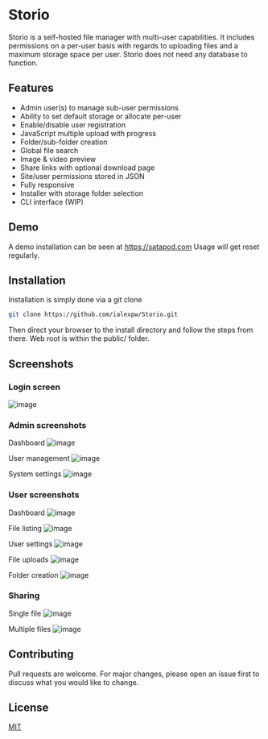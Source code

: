 # Storio

Storio is a self-hosted file manager with multi-user capabilities. It includes permissions on a per-user basis with regards to uploading files and a maximum storage space per user. Storio does not need any database to function.

## Features

* Admin user(s) to manage sub-user permissions
* Ability to set default storage or allocate per-user
* Enable/disable user registration
* JavaScript multiple upload with progress
* Folder/sub-folder creation
* Global file search
* Image & video preview
* Share links with optional download page
* Site/user permissions stored in JSON
* Fully responsive
* Installer with storage folder selection
* CLI interface (WIP)

## Demo

A demo installation can be seen at https://satapod.com
Usage will get reset regularly.

## Installation

Installation is simply done via a git clone

```bash
git clone https://github.com/ialexpw/Storio.git
```
Then direct your browser to the install directory and follow the steps from there. Web root is within the public/ folder.

## Screenshots

### Login screen
![image](https://user-images.githubusercontent.com/7994724/174810368-ab1a3a19-3043-4871-a3aa-d3b21068a1da.png)


### Admin screenshots

Dashboard
![image](https://user-images.githubusercontent.com/7994724/174809288-ea4ddcaa-9f0d-4483-8cf6-6875bc0e1ff7.png)

User management
![image](https://user-images.githubusercontent.com/7994724/174809495-6c91f6d0-bf7b-480a-97aa-4afbbc377698.png)

System settings
![image](https://user-images.githubusercontent.com/7994724/174809668-7dfeaccf-78cf-4777-8c65-505817f65765.png)


### User screenshots

Dashboard
![image](https://user-images.githubusercontent.com/7994724/174809823-737e9067-8356-49bc-95a5-1ac278535cee.png)

File listing
![image](https://user-images.githubusercontent.com/7994724/206472363-715cfea3-f420-490d-add2-317d92bb7b0e.png)

User settings
![image](https://user-images.githubusercontent.com/7994724/174810028-7acb7140-5ca7-4a05-a76b-a47b733fc2b1.png)

File uploads
![image](https://user-images.githubusercontent.com/7994724/174810122-a99ff653-8512-4513-856d-a225f563526c.png)

Folder creation
![image](https://user-images.githubusercontent.com/7994724/174810175-1162216f-538e-4109-8908-81229de22c91.png)


### Sharing

Single file
![image](https://user-images.githubusercontent.com/7994724/174810556-209d1c2f-e810-4c89-9ebd-ec7da8bdc34d.png)

Multiple files
![image](https://user-images.githubusercontent.com/7994724/206472753-f897169f-5377-44e1-b2c6-814bbbc2002d.png)

## Contributing
Pull requests are welcome. For major changes, please open an issue first to discuss what you would like to change.

## License
[MIT](https://choosealicense.com/licenses/mit/)
